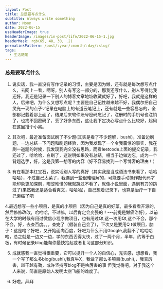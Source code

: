 ```yaml
---
layout: Post
title: 总是要写点什么
subtitle: Always write something
author: Moon
date: 2022-06-15
useHeaderImage: true
headerImage: /images/in-post/life/2022-06-15-1.jpg
headerMask: rgb(65, 48, 30, .2)
permalinkPattern: /post/:year/:month/:day/:slug/
tags:
  - 生活随笔
---
```


### 总是要写点什么



1. 说实话，我一直没有写作记录的习惯，主要是因为懒，还有就是每次想写点什么，去网上一看，啊呀，别人有写这一部分的，那我还写什么，别人写得比我还好，我还是记录一下别人的博客文章地址收藏就好了，好吧，我就是这样的人，后来吧，为什么又想写点呢？主要是自己记性越来越不好，我偶尔把自己灵光一现的点子💡记录在电脑上的有道云笔记上，还有就是一些容易忘的，全部都记载着那上面了，结果后来软件账号密码忘记了，注册时的手机号也注销了，也找不回密码了，丢了好多东西，这让我下定决心写点什么比较好，起码在这里搭个小窝。



2. 其次吧，最近准备面试刷了不少题(其实是看了不少题解，bushi)，准备边刷题，一边总结一下问题和刷题经验，因为我发现了一个令我震惊的事实，我在刷一道题的时候，我发现我完全没有思路，而看leetcode上面的提交记录，我还过了，哈哈哈，白刷了，这说明如果没有总结，相当于边做边忘，成为一个背题选手，好，这是我第一想写的内容（好不容易找到一个写博客的理由！）



3. 有在看那本红宝石，说实话别人写的真好（其实我是当成语法书来看了，哈哈哈哈），不过自己太菜了，我遇到一些很难理解的，可能要手动操作敲代码才能印象更加深刻，晦涩难懂的我就跳过不看了，就像小说里面，遇到有刀的跳过了(果然我还是适合看爽文，哈哈哈)，自己想着记录下，也算是治疗一下自己懒癌了吧



4.最近想写一些小项目，是真的小项目（因为自己是真的好菜，最多看看开源的，然后修修改改，哈哈哈，不过嘛，以后肯定会变强的！---前提是懒癌治好），以前在大学的时候有用过微信小程序做项目，也有用过Qt,这一次用Qt,这个不会，那个不会，好，去查百度。。。查完了（假装自己会了），下次又是要用Q t做项目，脑子：这是啥？好吧，又开始面向百度，好吧为什么不用Google,我翻不了哈哈哈哈，总之就是一边又一边，学的东西丢得太快，过了一两个月，半年，约等于白板，有时候记录blog能帮你最快拾起或者复习这部分知识。



5. 成就感我一直觉得很重要，它可以提升一个人的自信心，充实感，想想看，我一个写了那么多blog(bushi),我真牛X，我做了那么多项目(bushi),，我真厉害，越干越有劲，或许坚持写blog不是啥厉害的事 但我觉得吧，对于我这个人来说，简直是原始人发明太空飞船的难度了。



6. 好啦，拜拜

